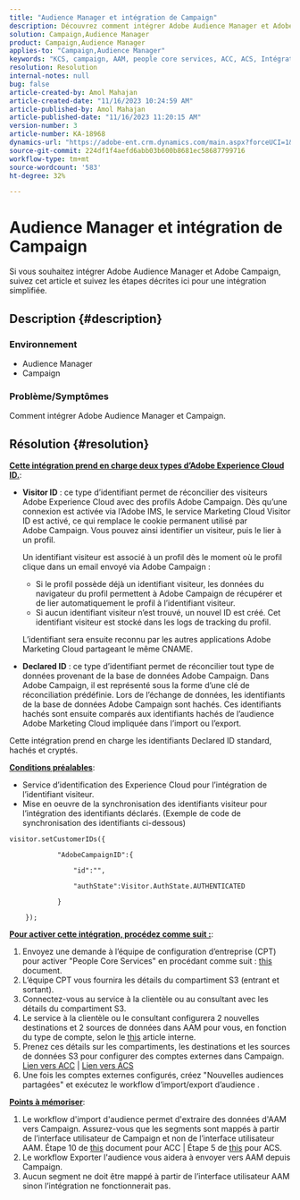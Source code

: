 ```yaml
---
title: "Audience Manager et intégration de Campaign"
description: Découvrez comment intégrer Adobe Audience Manager et Adobe Campaign.
solution: Campaign,Audience Manager
product: Campaign,Audience Manager
applies-to: "Campaign,Audience Manager"
keywords: "KCS, campaign, AAM, people core services, ACC, ACS, Intégration"
resolution: Resolution
internal-notes: null
bug: false
article-created-by: Amol Mahajan
article-created-date: "11/16/2023 10:24:59 AM"
article-published-by: Amol Mahajan
article-published-date: "11/16/2023 11:20:15 AM"
version-number: 3
article-number: KA-18968
dynamics-url: "https://adobe-ent.crm.dynamics.com/main.aspx?forceUCI=1&pagetype=entityrecord&etn=knowledgearticle&id=8e69bb5f-6a84-ee11-8179-6045bd006b4b"
source-git-commit: 224df1f4aefd6abb03b600b8681ec58687799716
workflow-type: tm+mt
source-wordcount: '583'
ht-degree: 32%

---
```


# Audience Manager et intégration de Campaign


Si vous souhaitez intégrer Adobe Audience Manager et Adobe Campaign, suivez cet article et suivez les étapes décrites ici pour une intégration simplifiée.

## Description {#description}


### <b>Environnement</b>

- Audience Manager
- Campaign




### <b>Problème/Symptômes</b>

Comment intégrer Adobe Audience Manager et Campaign.


## Résolution {#resolution}




<u><b>Cette intégration prend en charge deux types d’Adobe Experience Cloud ID.</b></u>:

- <b>Visitor ID</b> : ce type d’identifiant permet de réconcilier des visiteurs Adobe Experience Cloud avec des profils Adobe Campaign. Dès qu’une connexion est activée via l’Adobe IMS, le service Marketing Cloud Visitor ID est activé, ce qui remplace le cookie permanent utilisé par Adobe Campaign. Vous pouvez ainsi identifier un visiteur, puis le lier à un profil.



  Un identifiant visiteur est associé à un profil dès le moment où le profil clique dans un email envoyé via Adobe Campaign :

   - Si le profil possède déjà un identifiant visiteur, les données du navigateur du profil permettent à Adobe Campaign de récupérer et de lier automatiquement le profil à l’identifiant visiteur.
   - Si aucun identifiant visiteur n’est trouvé, un nouvel ID est créé. Cet identifiant visiteur est stocké dans les logs de tracking du profil.

  L’identifiant sera ensuite reconnu par les autres applications Adobe Marketing Cloud partageant le même CNAME.
- <b>Declared ID</b> : ce type d’identifiant permet de réconcilier tout type de données provenant de la base de données Adobe Campaign. Dans Adobe Campaign, il est représenté sous la forme d’une clé de réconciliation prédéfinie. Lors de l’échange de données, les identifiants de la base de données Adobe Campaign sont hachés. Ces identifiants hachés sont ensuite comparés aux identifiants hachés de l’audience Adobe Marketing Cloud impliquée dans l’import ou l’export.


Cette intégration prend en charge les identifiants Declared ID standard, hachés et cryptés.

<u><b>Conditions préalables</b></u>:

- Service d’identification des Experience Cloud pour l’intégration de l’identifiant visiteur.
- Mise en oeuvre de la synchronisation des identifiants visiteur pour l’intégration des identifiants déclarés. (Exemple de code de synchronisation des identifiants ci-dessous) &#x200B;



```
visitor.setCustomerIDs({

            "AdobeCampaignID":{

                "id":"",

                "authState":Visitor.AuthState.AUTHENTICATED

            }

    });
```




<u><b>Pour activer cette intégration, procédez comme suit :</b></u>:

1. Envoyez une demande à l’équipe de configuration d’entreprise (CPT) pour activer &quot;People Core Services&quot; en procédant comme suit : [this](https://adobe-ent.crm.dynamics.com/main.aspx?appid=c8f3a4cd-a068-e911-a957-000d3a34e00b&amp;amp;pagetype=entityrecord&amp;amp;etn=knowledgearticle&amp;amp;id=d2a266a4-b3a9-ec11-983f-000d3a349e63) document.
2. L’équipe CPT vous fournira les détails du compartiment S3 (entrant et sortant).
3. Connectez-vous au service à la clientèle ou au consultant avec les détails du compartiment S3.
4. Le service à la clientèle ou le consultant configurera 2 nouvelles destinations et 2 sources de données dans AAM pour vous, en fonction du type de compte, selon le [this](https://wiki.corp.adobe.com/pages/viewpage.action?pageId=1061261145) article interne.
5. Prenez ces détails sur les compartiments, les destinations et les sources de données S3 pour configurer des comptes externes dans Campaign. [Lien vers ACC](https://experienceleague.adobe.com/docs/experience-cloud-kcs/kbarticles/KA-16470.html?lang=es-ES) | [Lien vers ACS](https://experienceleague.adobe.com/docs/campaign-standard/using/integrating-with-adobe-cloud/working-with-campaign-and-audience-manager-or-people-core-service/sharing-audiences-with-audience-manager-or-people-core-service.html?lang=en)
6. Une fois les comptes externes configurés, créez &quot;Nouvelles audiences partagées&quot; et exécutez le workflow d’import/export d’audience .


<u><b>Points à mémoriser</b></u>:

1. Le workflow d&#39;import d&#39;audience permet d&#39;extraire des données d&#39;AAM vers Campaign. Assurez-vous que les segments sont mappés à partir de l’interface utilisateur de Campaign et non de l’interface utilisateur AAM. Étape 10 de [this](https://experienceleague.adobe.com/docs/experience-cloud-kcs/kbarticles/KA-16470.html?lang=es-ES) document pour ACC | Étape 5 de [this](https://experienceleague.adobe.com/docs/campaign-standard/using/integrating-with-adobe-cloud/working-with-campaign-and-audience-manager-or-people-core-service/sharing-audiences-with-audience-manager-or-people-core-service.html?lang=en) pour ACS.
2. Le workflow Exporter l&#39;audience vous aidera à envoyer vers AAM depuis Campaign.
3. Aucun segment ne doit être mappé à partir de l’interface utilisateur AAM sinon l’intégration ne fonctionnerait pas.



